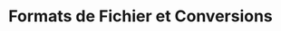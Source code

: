 ---  
title: Formats de Fichier et Conversions  
type: docs  
weight: 40  
url: /java/file-formats-and-conversions/  
---  